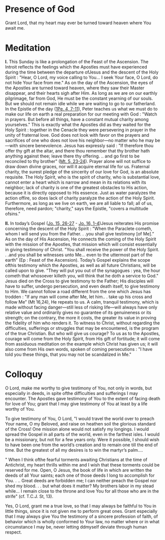 # Presence of God

Grant Lord, that my heart may ever be turned toward heaven where You await me.

# Meditation

**I.** This Sunday is like a prolongation of the Feast of the Ascension. The Introit reflects the feelings which the Apostles must have experienced during the time between the departure ofJesus and the descent of the Holy Spirit : "Hear, O Lord, my voice calling to You... I seek Your face, O Lord, do not hide Your face from me." As on the day of the Ascension, the eyes of the Apostles are turned toward heaven, where they saw their Master disappear, and their hearts sigh after Him. As long as we are on our earthly pilgrimage, far from God, He must be the constant yearning of our souls. But we should not remain idle while we are waiting to go to our fatherland. In the Epistle of the day ([1Pe. 4, 7-11](https://vulgata.online/bible/1Pe.4?ed=DR2&vfn=DR2.1Pe.4.7-11:vs)), Peter teaches us what we must do to make our life on earth a real preparation for our meeting with God : "Watch in prayers. But before all things, have a constant mutual charity among yourselves." This is exactly what the Apostles did as they waited for the Holy Spirit : together in the Cenacle they were persevering in prayer in the unity of fraternal love. God does not look with favor on the prayers and sacrifices of one who does not love his neighbor—no matter who he may be—with sincere benevolence. Jesus has expressly said : "If therefore thou offer thy gift at the altar, and there thou remember that thy brother hath anything against thee; leave there thy offering. .. and go first to be reconciled to thy brother" ([Mt. 5, 23-24](https://vulgata.online/bible/Mt.5?ed=DR2&vfn=DR2.Mt.5.23-24:vs)). Prayer alone will not suffice to draw down divine graces, nor will it acquire eternal life for us. Fraternal charity, the surest pledge of the sincerity of our love for God, is an absolute requisite. The Holy Spirit, who is the spirit of charity, who is substantial love, cannot enter a heart which is narrow and mean in its relations with its neighbor; lack of charity is one of the greatest obstacles to His action, because it is directly opposed to His essence. Just as water paralyzes the action offire, so does lack of charity paralyze the action of the Holy Spirit. Furthermore, as long as we live on earth, we are all liable to fall; all of us, therefore, need pardon; "charity," says the Epistle, "covers a multitude ofsins."

**II.** In today’s Gospel ([Jo. 15, 26-27](https://vulgata.online/bible/Jo.15?ed=DR2&vfn=DR2.Jo.15.26-27:vs) - [Jo. 16, 1-4](https://vulgata.online/bible/Jo.16?ed=DR2&vfn=DR2.Jo.16.1-4:vs))Jesus reiterates His promise concerning the descent of the Holy Spirit : "When the Paraclete cometh, whom I will send you from the Father. . .you shall give testimony [of Me].” As on the day of His Ascension, He connects the coming of the Holy Spirit with the mission of the Apostles, that mission which will consist essentially in giving testimony of Christ. "You shall receive the power of the Holy Spirit. . .and you shall be witnesses unto Me... even to the uttermost part of the earth” (Ep : Feast of the Ascension). Today’s Gospel explains the scope ofthis testimony which the Apostles, as well as all future Christians, will be called upon to give. "They will put you out of the synagogues : yea, the hour cometh that whosoever killeth you, will think that he doth a service to God." Jesus died on the Cross to give testimony to the Father; His disciples will have to suffer, undergo persecution, and even death itself, to give testimony to Him. We cannot follow a road different from the one which Jesus has trodden : "If any man will come after Me, let him.. . take up his cross and follow Me” (Mt 16,24), He repeats to us. A calm, tranquil testimony, which is made without facing danger—still less of risking life—will always have only relative value and ordinarily gives no guarantee of its genuineness or its strength; on the contrary, the more it costs, the greater its value in proving the fidelity of him who renders it. To witness to Christ, without regarding the difficulties, sufferings or struggles that may be encountered, is the program of the true Christian. But who will give us courage? To us as to the Apostles, courage will come from the Holy Spirit, from His gift of fortitude; it will come from assiduous meditation on the example which Christ has given us; it will also come from His own words, spoken of coming persecutions : "I have told you these things, that you may not be scandalized in Me."

# Colloquy

O Lord, make me worthy to give testimony of You, not only in words, but especially in deeds, in spite ofthe difficulties and sufferings I may encounter. The Apostles gave testimony of You to the extent of facing death for love of You; grant that I may give testimony of You at least by a life worthy of You.

To give testimony of You, O Lord, "I would travel the world over to preach Your name, O my Beloved, and raise on heathen soil the glorious standard of the Cross! One mission alone would not satisfy my longings. I would spread the Gospel in all parts of the world, even in the farthest isles. I would be a missionary, but not for a few years only. Were it possible, I should wish to have been one from the world’s creation and to remain one till the end of time. But the greatest of all my desires is to win the martyr’s palm....

" When I think ofthe fearful torments awaiting Christians at the time of Antichrist, my heart thrills within me and I wish that these torments could be reserved for me. Open, O Jesus, the book of life in which are written the deeds of all Your saints; each one of those deeds I long to accomplish for You. . .. Great deeds are forbidden me; I can neither preach the Gospel nor shed my blood. . . but what does it matter? My brothers labor in my stead while... I remain close to the throne and love You for all those who are in the strife" (cf. T.C.J. St, 13).

Yes, O Lord, grant me a true love, so that I may always be faithful to You in little things, since it is not given me to perform great ones. Grant especially that I may always give You the testimony of a sincere profession of faith, of behavior which is wholly conformed to Your law, no matter where or in what circumstance I may be, never letting ddmyself deviate through human respect.
